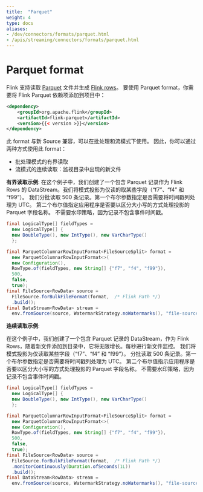 ```yaml
---
title:  "Parquet"
weight: 4
type: docs
aliases:
- /dev/connectors/formats/parquet.html
- /apis/streaming/connectors/formats/parquet.html
---
```

<!--
Licensed to the Apache Software Foundation (ASF) under one
or more contributor license agreements.  See the NOTICE file
distributed with this work for additional information
regarding copyright ownership.  The ASF licenses this file
to you under the Apache License, Version 2.0 (the
"License"); you may not use this file except in compliance
with the License.  You may obtain a copy of the License at

  http://www.apache.org/licenses/LICENSE-2.0

Unless required by applicable law or agreed to in writing,
software distributed under the License is distributed on an
"AS IS" BASIS, WITHOUT WARRANTIES OR CONDITIONS OF ANY
KIND, either express or implied.  See the License for the
specific language governing permissions and limitations
under the License.
-->


# Parquet format

Flink 支持读取 [Parquet](https://parquet.apache.org/) 文件并生成 [Flink rows](https://nightlies.apache.org/flink/flink-docs-master/api/java/org/apache/flink/types/Row.html)。
要使用 Parquet format，你需要将 Flink Parquet 依赖项添加到项目中：

```xml
<dependency>
	<groupId>org.apache.flink</groupId>
	<artifactId>flink-parquet</artifactId>
	<version>{{< version >}}</version>
</dependency>
```
 
此 format 与新 Source 兼容，可以在批处理和流模式下使用。
因此，你可以通过两种方式使用此 format：
- 批处理模式的有界读取
- 流模式的连续读取：监视目录中出现的新文件

**有界读取示例**:
在这个例子中，我们创建了一个包含 Parquet 记录作为 Flink Rows 的 DataStream。我们将模式投影为仅读的取某些字段（“f7”、“f4” 和 “f99”）。
我们分批读取 500 条记录。第一个布尔参数指定是否需要将时间戳列处理为 UTC。
第二个布尔值指定应用程序是否要以区分大小写的方式处理投影的 Parquet 字段名称。
不需要水印策略，因为记录不包含事件时间戳。

```java
final LogicalType[] fieldTypes =
  new LogicalType[] {
  new DoubleType(), new IntType(), new VarCharType()
  };

final ParquetColumnarRowInputFormat<FileSourceSplit> format =
  new ParquetColumnarRowInputFormat<>(
  new Configuration(),
  RowType.of(fieldTypes, new String[] {"f7", "f4", "f99"}),
  500,
  false,
  true);
final FileSource<RowData> source =
  FileSource.forBulkFileFormat(format,  /* Flink Path */)
  .build();
final DataStream<RowData> stream =
  env.fromSource(source, WatermarkStrategy.noWatermarks(), "file-source");
```

**连续读取示例**:

在这个例子中，我们创建了一个包含 Parquet 记录的 DataStream，作为 Flink Rows，随着新文件添加到目录中，它将无限增长。每秒进行新文件监控。
我们将模式投影为仅读取某些字段（“f7”、“f4” 和 “f99”）。
分批读取 500 条记录。第一个布尔参数指定是否需要将时间戳列处理为 UTC。
第二个布尔值指示应用程序是否要以区分大小写的方式处理投影的 Parquet 字段名称。
不需要水印策略，因为记录不包含事件时间戳。

```java
final LogicalType[] fieldTypes =
  new LogicalType[] {
  new DoubleType(), new IntType(), new VarCharType()
  };

final ParquetColumnarRowInputFormat<FileSourceSplit> format =
  new ParquetColumnarRowInputFormat<>(
  new Configuration(),
  RowType.of(fieldTypes, new String[] {"f7", "f4", "f99"}),
  500,
  false,
  true);
final FileSource<RowData> source =
  FileSource.forBulkFileFormat(format,  /* Flink Path */)
  .monitorContinuously(Duration.ofSeconds(1L))
  .build();
final DataStream<RowData> stream =
  env.fromSource(source, WatermarkStrategy.noWatermarks(), "file-source");
```
